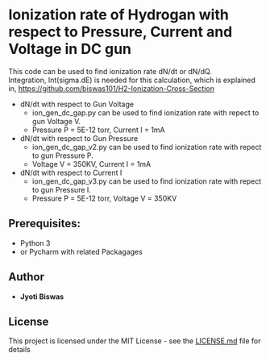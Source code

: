 # Ionization rate of Hydrogan with respect to Pressure, Current and Voltage in DC gun

This code can be used to find ionization rate dN/dt or dN/dQ.<br/>
Integration, Int(sigma.dE) is needed for this calculation, which is explained in, https://github.com/biswas101/H2-Ionization-Cross-Section<br/>
* dN/dt with respect to Gun Voltage<br/>
  * ion_gen_dc_gap.py can be used to find ionization rate with repect to gun Voltage V.<br/>
  * Pressure P = 5E-12 torr, Current I = 1mA
* dN/dt with respect to Gun Pressure<br/>
  * ion_gen_dc_gap_v2.py can be used to find ionization rate with repect to gun Pressure P.<br/>  
  * Voltage V = 350KV, Current I = 1mA
* dN/dt with respect to Current I<br/>
  * ion_gen_dc_gap_v3.py can be used to find ionization rate with repect to gun Pressure I.<br/>
  * Pressure P = 5E-12 torr, Voltage V = 350KV
  
## Prerequisites:

* Python 3
* or Pycharm with related Packagages

## Author

 * **Jyoti Biswas**

## License

This project is licensed under the MIT License - see the [LICENSE.md](LICENSE.md) file for details<br/>


